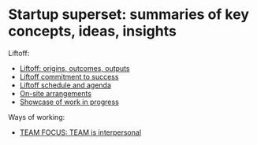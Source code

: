 # Startup superset: summaries of key concepts, ideas, insights

Liftoff:

* [Liftoff: origins, outcomes, outputs](liftoff_origins_outcomes_outputs.md)
* [Liftoff commitment to success](liftoff_commitment_to_success.md)
* [Liftoff schedule and agenda](liftoff_schedule_and_agenda.md)
* [On-site arrangements](on_site_arrangements.md)
* [Showcase of work in progress](showcase_of_work_in_progress.md)

Ways of working:

* [TEAM FOCUS: TEAM is interpersonal](team_focus_team_is_interpersonal.md)
